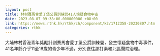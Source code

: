 ```yaml
---
layout: post
title: 林村賽馬會愛丁堡公爵訓練營41人懷疑食物中毒
date: 2023-08-07 09:38:00.000000000 +08:00
link: https://news.rthk.hk/rthk/ch/component/k2/1712358-20230807.htm
categories: rthk
---
```


大埔林村香港青年獎勵計劃賽馬會愛丁堡公爵訓練營，發生懷疑食物中毒事件，41名年齡介乎11至18歲的青少年不適，分別送往那打素和北區醫院治理。
